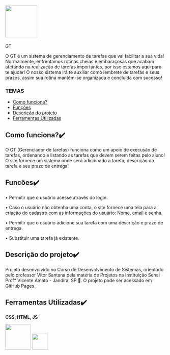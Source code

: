 # <img src="https://img.freepik.com/vetores-premium/logotipo-do-simbolo-do-icone-de-marca-de-selecao-verde-em-um-circulo-tick-simbolo-ilustracao-vetorial-de-cor-verde_685751-503.jpg?w=360"  width="100" height="100" >

<p> GT </p>
<p> O GT é um sistema de gerenciamento de tarefas que vai facilitar a sua vida! Normalmente, enfrentamos rotinas cheias e embaraçosas que acabam afetando na realização de tarefas importantes, por isso estamos aqui para te ajudar! O nosso sistema irá te auxiliar como lembrete de tarefas e seus prazos, assim sua rotina mantém-se organizada e concluída com sucesso!  </p>

###  TEMAS
- [Como funciona?](#como-funciona?)
- [Funções](#funcões)
- [Descrição do projeto](#descrição-do-projeto)
- [Ferramentas Utilizadas](#ferramentas-utilizadasAPI)

## Como funciona?✔️
<p>O GT (Gerenciador de tarefas) funciona como um apoio de execusão de tarefas, ordenando e listando as tarefas que devem serem feitas pelo aluno! O site fornece um sistema onde será adicionado a tarefa, descrição da tarefa e seu prazo de entrega!</p>

## Funcões✔️
<p>• Permitir que o usuário acesse através do login. </p>
<p>• Caso o usuário não obtenha uma conta, o site fornece uma tela para a criação do cadastro com as informações do usuário: Nome, email e senha.</p>
<p>• Permitir que o usuário adicione sua tarefa com uma descrição e prazo de entrega. </p>
<p>• Substituir uma tarefa já existente. </p>


## Descrição do projeto✔️
<p> Projeto desenvolvido no Curso de Desenvolvimento de Sistemas, orientado pelo professor Vitor Santana pela matéria de Projetos na Instituição Senai Prof° Vicente Amato - Jandira, SP 📍. O projeto pode ser acessado em GitHub Pages. </p> 

## Ferramentas Utilizadas✔️
<p><strong>CSS, HTML, JS</strong> </p>
<img src="https://upload.wikimedia.org/wikipedia/commons/1/10/CSS3_and_HTML5_logos_and_wordmarks.svg" width="80px">
<img src="https://i0.wp.com/www.duomimikry.de/wp-content/uploads/2016/03/js-logo.png?fit=500%2C500&ssl=1" width="50px">
